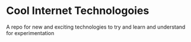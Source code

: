 # Cool Internet Technologoies
A repo for new and exciting technologies to try and learn and understand for experimentation
